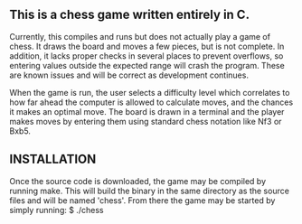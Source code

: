 This is a chess game written entirely in C.
-------------------------------------------

Currently, this compiles and runs but does not actually play a game of chess. It
draws the board and moves a few pieces, but is not complete. In addition, it
lacks proper checks in several places to prevent overflows, so entering values
outside the expected range will crash the program. These are known issues and
will be correct as development continues.

When the game is run, the user selects a difficulty level which correlates to
how far ahead the computer is allowed to calculate moves, and the chances it
makes an optimal move. The board is drawn in a terminal and the player makes
moves by entering them using standard chess notation like Nf3 or Bxb5.

INSTALLATION
------------
Once the source code is downloaded, the game may be compiled by running make.
This will build the binary in the same directory as the source files and will
be named 'chess'. From there the game may be started by simply running:
$ ./chess
